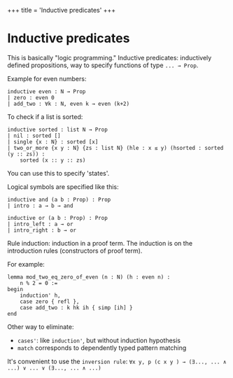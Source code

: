 +++
title = 'Inductive predicates'
+++
# Inductive predicates
This is basically "logic programming."
Inductive predicates: inductively defined propositions, way to specify functions of type `... → Prop`.

Example for even numbers:

```lean
inductive even : Ν → Prop
| zero : even 0
| add_two : ∀k : Ν, even k → even (k+2)
```

To check if a list is sorted:

```lean
inductive sorted : list Ν → Prop
| nil : sorted []
| single {x : Ν} : sorted [x]
| two_or_more {x y : Ν} {zs : list Ν} (hle : x ≤ y) (hsorted : sorted (y :: zs)) :
    sorted (x :: y :: zs)
```

You can use this to specify 'states'.

Logical symbols are specified like this:

```lean
inductive and (a b : Prop) : Prop
| intro : a → b → and

inductive or (a b : Prop) : Prop
| intro_left : a → or
| intro_right : b → or
```

Rule induction: induction in a proof term. The induction is on the introduction rules (constructors of proof term).

For example:

```lean
lemma mod_two_eq_zero_of_even (n : Ν) (h : even n) :
    n % 2 = 0 :=
begin
    induction' h,
    case zero { refl },
    case add_two : k hk ih { simp [ih] }
end
```

Other way to eliminate:
* `cases'`: like `induction'`, but without induction hypothesis
* `match` corresponds to dependently typed pattern matching

It's convenient to use the `inversion rule`: `∀x y, p (c x y ) → (∃..., ... ∧ ...) ∨ ... ∨ (∃..., ... ∧ ...)`

